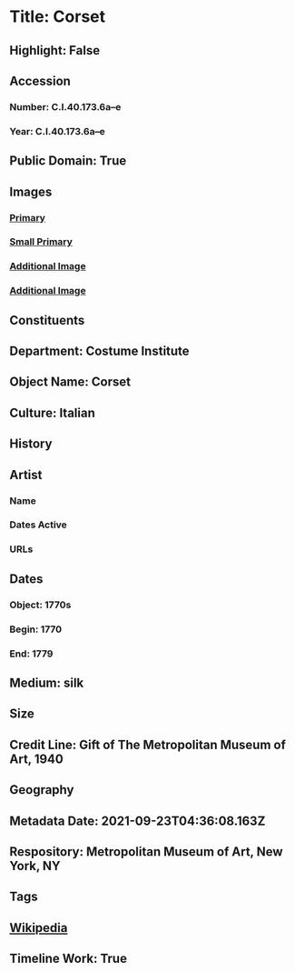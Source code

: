 # Title: Corset
## Highlight: False
## Accession
### Number: C.I.40.173.6a–e
### Year: C.I.40.173.6a–e
## Public Domain: True
## Images
### [Primary](https://images.metmuseum.org/CRDImages/ci/original/DP240325.jpg)
### [Small Primary](https://images.metmuseum.org/CRDImages/ci/web-large/DP240325.jpg)
### [Additional Image](https://images.metmuseum.org/CRDImages/ci/original/DP240326.jpg)
### [Additional Image](https://images.metmuseum.org/CRDImages/ci/original/CI.CI40.173.6c-eT.jpg)
## Constituents
## Department: Costume Institute
## Object Name: Corset
## Culture: Italian
## History
## Artist
### Name
### Dates Active
### URLs
## Dates
### Object: 1770s
### Begin: 1770
### End: 1779
## Medium: silk
## Size
## Credit Line: Gift of The Metropolitan Museum of Art, 1940
## Geography
## Metadata Date: 2021-09-23T04:36:08.163Z
## Respository: Metropolitan Museum of Art, New York, NY
## Tags
## [Wikipedia](https://www.wikidata.org/wiki/Q105100366)
## Timeline Work: True